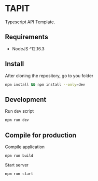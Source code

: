 # TAPIT
Typescript API Template.

## Requirements

- NodeJS ^12.16.3

## Install 

After cloning the repository, go to you folder 

```bash
npm install && npm install --only=dev
```

## Development

Run dev script 
```bash
npm run dev
```


## Compile for production

Compile application
```bash
npm run build
```

Start server
```bash
npm run start
```